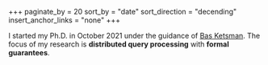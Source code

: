 +++
paginate_by = 20
sort_by = "date"
sort_direction = "decending"
insert_anchor_links = "none"
+++

I started my Ph.D. in October 2021 under the guidance of [Bas Ketsman](http://basketsman.com).
The focus of my research is **distributed query processing** with **formal guarantees**.
